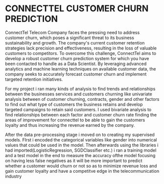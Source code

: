 # CONNECTTEL CUSTOMER CHURN PREDICTION
ConnectTel Telecom Company faces the pressing need to address customer churn, which poses a significant threat to its business sustainability and growth.
The company's current customer retention strategies lack precision and
effectiveness, resulting in the loss of valuable customers to competitors.
To overcome this challenge, ConnectTel aims to develop a
robust customer churn prediction system for which you have been contacted
to handle as a Data Scientist. By leveraging advanced analytics and machine
learning techniques on available customer data, the company seeks to
accurately forecast customer churn and implement targeted retention
initiatives.

For my project i ran many kinds of analysis to find trends and relationships between the businesses services and customers churning like univariate analysis between of customer churning, contracts, gender and other factors to find out what type of customers the business retains and develop targeted campaigns to retain said customers. I used bivariate analysis to find relationships between each factor and customer churn rate finding the areas of improvement for connecttel to be able to gain the customers loyalty and thus increasing the revenue earned by the company. 

After the data pre-processing stage i moved on to creating my supervised models. FIrst i encoded the categorical variables like gender into numerical values that could be used in the model. Then afterwards using the libraries i had imported(LogisticRegression, SGDClassifier etc.) i ran a training model and a test model in the end to measure the accuracy ofthe model focusing on having less false negatives as it will be more important to predict whether a customer would churn or not so as to minimize revenue loss and gain customer loyalty and have a competitve edge in the telecommunication industry 

